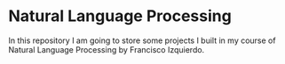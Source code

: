 # Natural Language Processing
In this repository I am going to store some projects I built in my course of Natural Language Processing by Francisco Izquierdo.